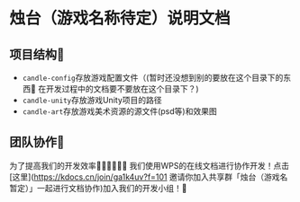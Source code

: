 # 烛台（游戏名称待定）说明文档

## 项目结构📁

- `candle-config`存放游戏配置文件（(暂时还没想到别的要放在这个目录下的东西🤔 在开发过程中的文档要不要放在这个目录下？)
- `candle-unity`存放游戏Unity项目的路径
- `candle-art`存放游戏美术资源的源文件(psd等)和效果图

## 团队协作💼

为了提高我们的开发效率🧑‍💻👨‍💻👩‍💻 我们使用WPS的在线文档进行协作开发！点击[这里](https://kdocs.cn/join/ga1k4uv?f=101
邀请你加入共享群「烛台（游戏名暂定）」一起进行文档协作)加入我们的开发小组！📄

